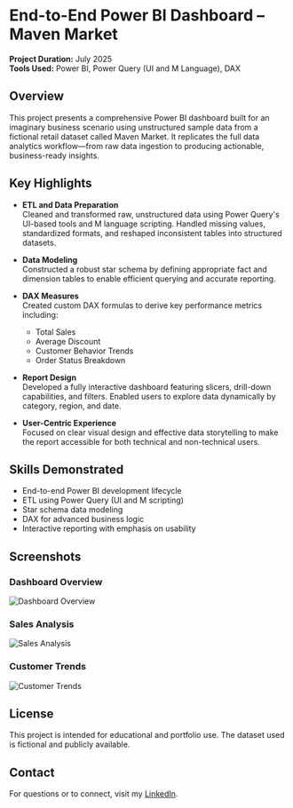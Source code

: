 # End-to-End Power BI Dashboard – Maven Market

**Project Duration:** July 2025  
**Tools Used:** Power BI, Power Query (UI and M Language), DAX

## Overview

This project presents a comprehensive Power BI dashboard built for an imaginary business scenario using unstructured sample data from a fictional retail dataset called Maven Market. It replicates the full data analytics workflow—from raw data ingestion to producing actionable, business-ready insights.

## Key Highlights

- **ETL and Data Preparation**  
  Cleaned and transformed raw, unstructured data using Power Query's UI-based tools and M language scripting. Handled missing values, standardized formats, and reshaped inconsistent tables into structured datasets.

- **Data Modeling**  
  Constructed a robust star schema by defining appropriate fact and dimension tables to enable efficient querying and accurate reporting.

- **DAX Measures**  
  Created custom DAX formulas to derive key performance metrics including:
  - Total Sales
  - Average Discount
  - Customer Behavior Trends
  - Order Status Breakdown

- **Report Design**  
  Developed a fully interactive dashboard featuring slicers, drill-down capabilities, and filters. Enabled users to explore data dynamically by category, region, and date.

- **User-Centric Experience**  
  Focused on clear visual design and effective data storytelling to make the report accessible for both technical and non-technical users.

## Skills Demonstrated

- End-to-end Power BI development lifecycle
- ETL using Power Query (UI and M scripting)
- Star schema data modeling
- DAX for advanced business logic
- Interactive reporting with emphasis on usability

## Screenshots

### Dashboard Overview  
![Dashboard Overview](assets/dashboard-overview.png)

### Sales Analysis  
![Sales Analysis](assets/sales-analysis.png)

### Customer Trends  
![Customer Trends](assets/customer-trends.png)

## License

This project is intended for educational and portfolio use. The dataset used is fictional and publicly available.

## Contact

For questions or to connect, visit my [LinkedIn](https://www.linkedin.com/).

